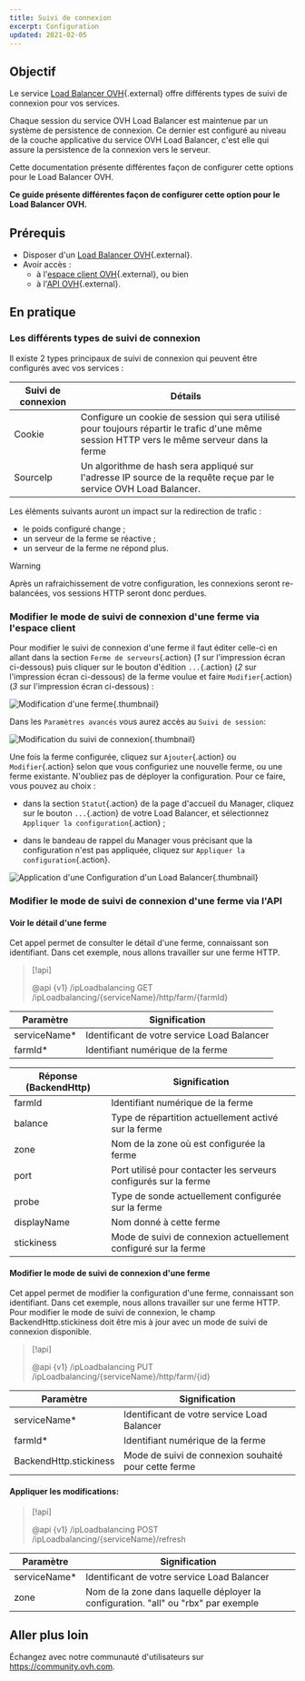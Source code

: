 ```yaml
---
title: Suivi de connexion
excerpt: Configuration
updated: 2021-02-05
---
```


## Objectif

Le service [Load Balancer OVH](https://www.ovh.com/ca/fr/solutions/load-balancer/){.external} offre différents types de suivi de connexion pour vos services.

Chaque session du service OVH Load Balancer est maintenue par un système de persistence de connexion. Ce dernier est configuré au niveau de la couche applicative du service OVH Load Balancer, c'est elle qui assure la persistence de la connexion vers le serveur.

Cette documentation présente différentes façon de configurer cette options pour le Load Balancer OVH.

**Ce guide présente différentes façon de configurer cette option pour le Load Balancer OVH.**

## Prérequis

- Disposer d'un [Load Balancer OVH](https://www.ovh.com/ca/fr/solutions/load-balancer/){.external}.
- Avoir accès :
    - à l'[espace client OVH](https://ca.ovh.com/auth/?action=gotomanager&from=https://www.ovh.com/ca/fr/&ovhSubsidiary=qc){.external}, ou bien
    - à l'[API OVH](https://ca.api.ovh.com/){.external}.

## En pratique

### Les différents types de suivi de connexion

Il existe 2 types principaux de suivi de connexion qui peuvent être configurés avec vos services :

|Suivi de connexion|Détails|
|---|---|
|Cookie|Configure un cookie de session qui sera utilisé pour toujours répartir le trafic d'une même session HTTP vers le même serveur dans la ferme|
|SourceIp|Un algorithme de hash sera appliqué sur l'adresse IP source de la requête reçue par le service OVH Load Balancer.

Les éléments suivants auront un impact sur la redirection de trafic :

- le poids configuré change ;
- un serveur de la ferme se réactive ;
- un serveur de la ferme ne répond plus.

> [!warning]
>
> Après un rafraichissement de votre configuration, les connexions seront re-balancées, vos sessions HTTP seront donc perdues.
> 

### Modifier le mode de suivi de connexion d'une ferme via l'espace client

Pour modifier le suivi de connexion d'une ferme il faut éditer celle-ci en allant dans la section `Ferme de serveurs`{.action} (*1* sur l'impression écran ci-dessous) puis cliquer sur le bouton d'édition `...`{.action} (*2* sur l'impression écran ci-dessous) de la ferme voulue et faire `Modifier`{.action} (*3* sur l'impression écran ci-dessous) :

![Modification d'une ferme](farm_edit.png){.thumbnail}

Dans les `Paramètres avancés` vous aurez accès au `Suivi de session`:

![Modification du suivi de connexion](tracking_session.png){.thumbnail}

Une fois la ferme configurée, cliquez sur `Ajouter`{.action} ou `Modifier`{.action} selon que vous configuriez une nouvelle ferme, ou une ferme existante.
N'oubliez pas de déployer la configuration.
Pour ce faire, vous pouvez au choix :

- dans la section `Statut`{.action} de la page d'accueil du Manager,
cliquez sur le bouton `...`{.action} de votre Load Balancer,
et sélectionnez `Appliquer la configuration`{.action} ;

- dans le bandeau de rappel du Manager vous précisant que la configuration n'est pas appliquée,
cliquez sur `Appliquer la configuration`{.action}.

![Application d'une Configuration d'un Load Balancer](images_apply_configuration.png){.thumbnail}

### Modifier le mode de suivi de connexion d'une ferme via l'API

#### Voir le détail d'une ferme

Cet appel permet de consulter le détail d'une ferme, connaissant son identifiant. Dans cet exemple, nous allons travailler sur une ferme HTTP.

> [!api]
>
> @api {v1} /ipLoadbalancing GET /ipLoadbalancing/{serviceName}/http/farm/{farmId}
> 

|Paramètre|Signification|
|---|---|
|serviceName\*|Identificant de votre service Load Balancer|
|farmId\*|Identifiant numérique de la ferme|

|Réponse (BackendHttp)|Signification|
|---|---|
|farmId|Identifiant numérique de la ferme|
|balance|Type de répartition actuellement activé sur la ferme|
|zone|Nom de la zone où est configurée la ferme|
|port|Port utilisé pour contacter les serveurs configurés sur la ferme|
|probe|Type de sonde actuellement configurée sur la ferme|
|displayName|Nom donné à cette ferme|
|stickiness|Mode de suivi de connexion actuellement configuré sur la ferme|

#### Modifier le mode de suivi de connexion d'une ferme

Cet appel permet de modifier la configuration d'une ferme, connaissant son identifiant. Dans cet exemple, nous allons travailler sur une ferme HTTP. Pour modifier le mode de suivi de connexion, le champ BackendHttp.stickiness doit être mis à jour avec un mode de suivi de connexion disponible.

> [!api]
>
> @api {v1} /ipLoadbalancing PUT /ipLoadbalancing/{serviceName}/http/farm/{id}
> 

|Paramètre|Signification|
|---|---|
|serviceName\*|Identificant de votre service Load Balancer|
|farmId\*|Identifiant numérique de la ferme|
|BackendHttp.stickiness|Mode de suivi de connexion souhaité pour cette ferme|

#### Appliquer les modifications:

> [!api]
>
> @api {v1} /ipLoadbalancing POST /ipLoadbalancing/{serviceName}/refresh
> 

|Paramètre|Signification|
|---|---|
|serviceName\*|Identificant de votre service Load Balancer|
|zone|Nom de la zone dans laquelle déployer la configuration. "all" ou "rbx" par exemple|

## Aller plus loin

Échangez avec notre communauté d'utilisateurs sur <https://community.ovh.com>.

